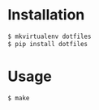 # Installation

```bash
$ mkvirtualenv dotfiles
$ pip install dotfiles
```

# Usage

```bash
$ make
```
